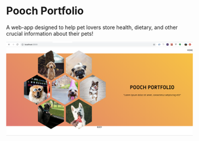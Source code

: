 # Pooch Portfolio
A web-app designed to help pet lovers store health, dietary, and other crucial information about their pets!

![pooch-portfolio-screenshot](pooch-portfolio-banner-with-background.png)
